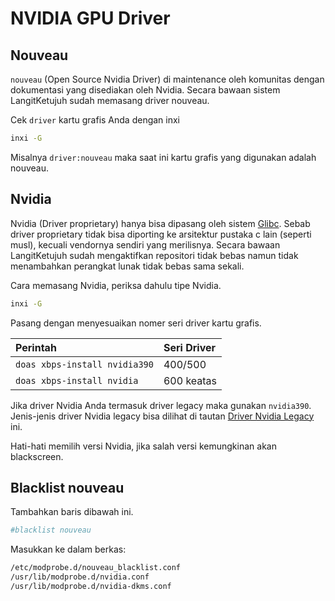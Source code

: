 # NVIDIA GPU Driver

## Nouveau

`nouveau` (Open Source Nvidia Driver) di maintenance oleh komunitas dengan dokumentasi yang disediakan oleh Nvidia. Secara bawaan sistem LangitKetujuh sudah memasang driver nouveau.

Cek `driver` kartu grafis Anda dengan inxi

```bash
inxi -G
```
Misalnya `driver:nouveau` maka saat ini kartu grafis yang digunakan adalah nouveau.

## Nvidia

Nvidia (Driver proprietary) hanya bisa dipasang oleh sistem [Glibc](../../../perbandingan/libc.html#glibc-gnu-libc). Sebab driver proprietary tidak bisa diporting ke arsitektur pustaka c lain (seperti musl), kecuali vendornya sendiri yang merilisnya. Secara bawaan LangitKetujuh sudah mengaktifkan repositori tidak bebas namun tidak menambahkan perangkat lunak tidak bebas sama sekali.

Cara memasang Nvidia, periksa dahulu tipe Nvidia.

```bash
inxi -G
```

Pasang dengan menyesuaikan nomer seri driver kartu grafis.

| **Perintah**                  | **Seri Driver** |
| :---------------------------- | :-------------- |
| `doas xbps-install nvidia390` | 400/500         |
| `doas xbps-install nvidia`    | 600 keatas      |

Jika driver Nvidia Anda termasuk driver legacy maka gunakan `nvidia390`. Jenis-jenis driver Nvidia legacy bisa dilihat di tautan <a href="https://www.nvidia.com/en-us/drivers/unix/legacy-gpu/" target="_blank">Driver Nvidia Legacy</a> ini.

Hati-hati memilih versi Nvidia, jika salah versi kemungkinan akan blackscreen.

## Blacklist nouveau

Tambahkan baris dibawah ini.

```bash
#blacklist nouveau
```
Masukkan ke dalam berkas:

```bash
/etc/modprobe.d/nouveau_blacklist.conf
/usr/lib/modprobe.d/nvidia.conf
/usr/lib/modprobe.d/nvidia-dkms.conf
```
